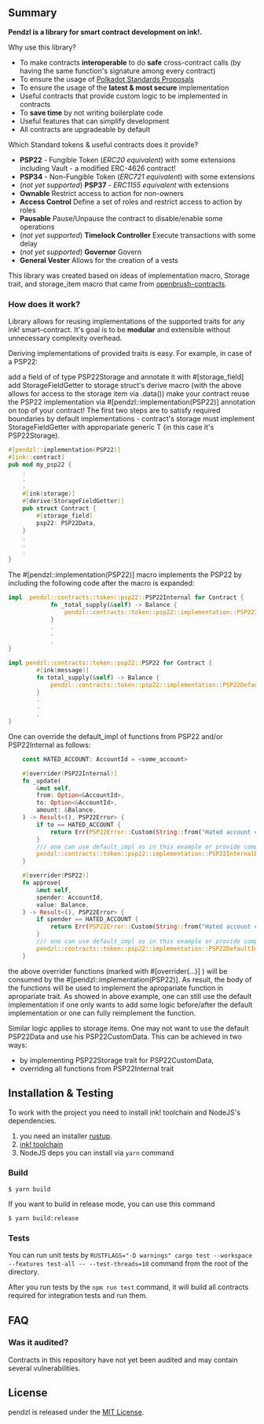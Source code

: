 ## Summary

**Pendzl is a library for smart contract development on ink!.**

Why use this library?

- To make contracts **interoperable** to do **safe** cross-contract calls (by having the same function's signature among every contract)
- To ensure the usage of [Polkadot Standards Proposals](https://github.com/w3f/PSPs)
- To ensure the usage of the **latest & most secure** implementation
- Useful contracts that provide custom logic to be implemented in contracts
- To **save time** by not writing boilerplate code
- Useful features that can simplify development
- All contracts are upgradeable by default

Which Standard tokens & useful contracts does it provide?

- **PSP22** - Fungible Token (_ERC20 equivalent_) with some extensions including Vault - a modified ERC-4626 contract!
- **PSP34** - Non-Fungible Token (_ERC721 equivalent_) with some extensions
- (_not yet supported_) **PSP37** - _ERC1155 equivalent_ with extensions
- **Ownable** Restrict access to action for non-owners
- **Access Control** Define a set of roles and restrict access to action by roles
- **Pausable** Pause/Unpause the contract to disable/enable some operations
- (_not yet supported_) **Timelock Controller** Execute transactions with some delay
- (_not yet supported_) **Governor** Govern
- **General Vester** Allows for the creation of a vests

This library was created based on ideas of implementation macro, Storage trait, and storage_item macro that came from [openbrush-contracts](https://github.com/Brushfam/openbrush-contracts).

### How does it work?

Library allows for reusing implementations of the supported traits for any ink! smart-contract. It's goal is to be **modular** and extensible without unnecessary complexity overhead.

Deriving implementations of provided traits is easy. For example, in case of a PSP22:

add a field of of type PSP22Storage and annotate it with #[storage_field]
add StorageFieldGetter to storage struct's derive macro (with the above allows for access to the storage item via .data())
make your contract reuse the PSP22 implementation via #[pendzl::implementation(PSP22)] annotation on top of your contract!
The first two steps are to satisfy required boundaries by default implementations - contract's storage must implement StorageFieldGetter with appropariate generic T (in this case it's PSP22Storage).

```rust
#[pendzl::implementation(PSP22)]
#[ink::contract]
pub mod my_psp22 {
    .
    .
    .
    #[ink(storage)]
    #[derive(StorageFieldGetter)]
    pub struct Contract {
        #[storage_field]
        psp22: PSP22Data,
    }
    .
    .
    .
}
```

The #[pendzl::implementation(PSP22)] macro implements the PSP22 by including the following code after the macro is expanded:

```rust
impl  pendzl::contracts::token::psp22::PSP22Internal for Contract {
            fn _total_supply(&self) -> Balance {
                pendzl::contracts::token::psp22::implementation::PSP22InternalDefaultImpl::_total_supply_default_impl(self)
            }
            .
            .
            .
}

impl pendzl::contracts::token::psp22::PSP22 for Contract {
        #[ink(message)]
        fn total_supply(&self) -> Balance {
            pendzl::contracts::token::psp22::implementation::PSP22DefaultImpl::total_supply_default_impl(self)
        }
        .
        .
        .
}
```

One can override the default_impl of functions from PSP22 and/or PSP22Internal as follows:

```rust
    const HATED_ACCOUNT: AccountId = <some_account>

    #[overrider(PSP22Internal)]
    fn _update(
        &mut self,
        from: Option<&AccountId>,
        to: Option<&AccountId>,
        amount: &Balance,
    ) -> Result<(), PSP22Error> {
        if to == HATED_ACCOUNT {
            return Err(PSP22Error::Custom(String::from("Hated account can not receive tokens")));
        }
        /// one can use default_impl as in this example or provide completely new implementation.
        pendzl::contracts::token::psp22::implementation::PSP22InternalDefaultImpl::_update_default_impl(self, from, to, amount)
    }

    #[overrider(PSP22)]
    fn approve(
        &mut self,
        spender: AccountId,
        value: Balance,
    ) -> Result<(), PSP22Error> {
        if spender == HATED_ACCOUNT {
            return Err(PSP22Error::Custom(String::from("Hated account can not have allowance to spend tokens")));
        }
        /// one can use default_impl as in this example or provide completly new implementation.
        pendzl::contracts::token::psp22::implementation::PSP22DefaultImpl::approve(self, spender, value)
    }
```

the above overrider functions (marked with #[overrider(...)] ) will be consumed by the #[pendzl::implementation(PSP22)]. As result, the body of the functions will be used to implement the apropariate function in apropariate trait.
As showed in above example, one can still use the default implementation if one only wants to add some logic before/after the default implementation or one can fully reimplement the function.

Similar logic applies to storage items. One may not want to use the default PSP22Data and use his PSP22CustomData. This can be achieved in two ways:

- by implementing PSP22Storage trait for PSP22CustomData,
- overriding all functions from PSP22Internal trait

## Installation & Testing

To work with the project you need to install ink! toolchain and NodeJS's dependencies.

1. you need an installer [rustup](https://www.rust-lang.org/tools/install).
2. [ink! toolchain](https://use.ink/getting-started/setup)
3. NodeJS deps you can install via `yarn` command

### Build

```
$ yarn build
```

If you want to build in release mode, you can use this command

```
$ yarn build:release
```

### Tests

You can run unit tests by `RUSTFLAGS="-D warnings" cargo test --workspace --features test-all -- --test-threads=10` command from the root of the directory.

After you run tests by the `npm run test` command, it will build all contracts required for integration tests and run them.

## FAQ

### Was it audited?

Contracts in this repository have not yet been audited and may contain several vulnerabilities.

## License

pendzl is released under the [MIT License](LICENSE).
